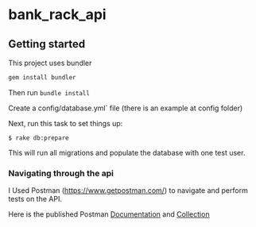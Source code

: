 # bank_rack_api

## Getting started

This project uses bundler

```ruby
gem install bundler
```
Then run `bundle install`

Create a config/database.yml` file (there is an example at config folder)

Next, run this task to set things up:

```console
$ rake db:prepare
```

This will run all migrations and populate the database with one test user.

### Navigating through the api

I Used Postman (https://www.getpostman.com/) to navigate and perform tests on the API.

Here is the published Postman [Documentation](https://documenter.getpostman.com/view/630023/bank-rack/6taZ4tG) and [Collection](https://www.getpostman.com/collections/a50aab55b0d7e4196500)